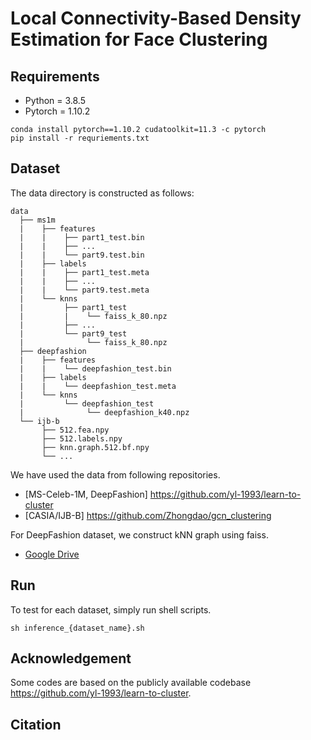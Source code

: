 # Local Connectivity-Based Density Estimation for Face Clustering

## Requirements
- Python = 3.8.5
- Pytorch = 1.10.2
```
conda install pytorch==1.10.2 cudatoolkit=11.3 -c pytorch
pip install -r requriements.txt
```

## Dataset
The data directory is constructed as follows:
```
data
  ├── ms1m
  |    ├── features
  |    |    ├── part1_test.bin
  |    |    ├── ...
  |    |    └── part9.test.bin
  |    ├── labels
  |    |    ├── part1_test.meta
  |    |    ├── ...
  |    |    └── part9.test.meta
  |    └── knns
  |         ├── part1_test
  |         |    └── faiss_k_80.npz
  |         ├── ...
  |         └── part9_test
  |              └── faiss_k_80.npz
  ├── deepfashion
  |    ├── features
  |    |    └── deepfashion_test.bin
  |    ├── labels
  |    |    └── deepfashion_test.meta
  |    └── knns
  |         └── deepfashion_test
  |              └── deepfashion_k40.npz
  └── ijb-b
       ├── 512.fea.npy
       ├── 512.labels.npy
       ├── knn.graph.512.bf.npy
       └── ...
```

We have used the data from following repositories. 
- [MS-Celeb-1M, DeepFashion] https://github.com/yl-1993/learn-to-cluster
- [CASIA/IJB-B] https://github.com/Zhongdao/gcn_clustering

For DeepFashion dataset, we construct kNN graph using faiss.
- [Google Drive](https://drive.google.com/file/d/1ZfqX9gFoWxF2C9OGGY5yBMStd9Wggwbd/view?usp=sharing)

## Run
To test for each dataset, simply run shell scripts.

```
sh inference_{dataset_name}.sh
```

## Acknowledgement
Some codes are based on the publicly available codebase https://github.com/yl-1993/learn-to-cluster.

## Citation
```

```